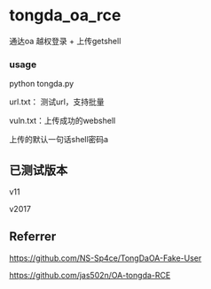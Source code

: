 # tongda_oa_rce
通达oa 越权登录 + 上传getshell

### usage
python tongda.py

url.txt： 测试url，支持批量

vuln.txt：上传成功的webshell

上传的默认一句话shell密码a

## 已测试版本
v11

v2017

## Referrer
https://github.com/NS-Sp4ce/TongDaOA-Fake-User

https://github.com/jas502n/OA-tongda-RCE
